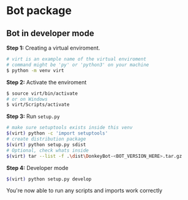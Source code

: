 # Bot package


## Bot in developer mode

**Step 1:** Creating a virtual enviroment.
``` bash 
# virt is an example name of the virtual enviroment
# command might be 'py' or 'python3' on your machine
$ python -m venv virt 
```

**Step 2:** Activate the enviroment
``` bash
$ source virt/bin/activate
# or on Windows
$ virt/Scripts/activate
```

**Step 3:** Run `setup.py`
``` bash
# make sure setuptools exists inside this venv
$(virt) python -c 'import setuptools'
# create distribution package
$(virt) python setup.py sdist 
# Optional, check whats inside 
$(virt) tar --list -f .\dist\DonkeyBot-<BOT_VERSION_HERE>.tar.gz
```

**Step 4:** Developer mode 
``` bash
$(virt) python setup.py develop
```
You're now able to run any scripts and imports work correctly